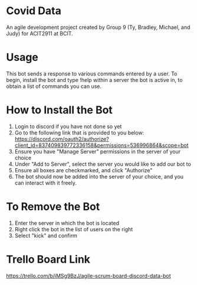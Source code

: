 # Covid Data
An agile development project created by Group 9 (Ty, Bradley, Michael, and Judy) for ACIT2911 at BCIT.

# Usage
This bot sends a response to various commands entered by a user. To begin, install the bot and type !help within a server the bot is active in, to obtain a list of commands you can use.

# How to Install the Bot
1. Login to discord if you have not done so yet
2. Go to the following link that is provided to you below: 
https://discord.com/oauth2/authorize?client_id=837409839772336158&permissions=536996864&scope=bot
3. Ensure you have "Manage Server" permissions in the server of your choice
4. Under "Add to Server", select the server you would like to add our bot to
5. Ensure all boxes are checkmarked, and click "Authorize"
6. The bot should now be added into the server of your choice, and you can interact with it freely.

# To Remove the Bot
1. Enter the server in which the bot is located
2. Right click the bot in the list of users on the right
3. Select "kick" and confirm

# Trello Board Link
https://trello.com/b/iMSg9BzJ/agile-scrum-board-discord-data-bot

